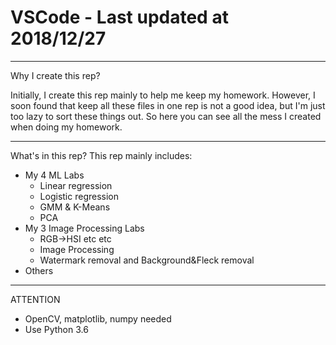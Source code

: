 # VSCode - Last updated at 2018/12/27

---

Why I create this rep?

Initially, I create this rep mainly to help me keep my homework. 
However, I soon found that keep all these files in one rep is not a good idea, but I'm just too lazy to sort these things out.
So here you can see all the mess I created when doing my homework.

---

What's in this rep?
This rep mainly includes:
- My 4 ML Labs
  - Linear regression
  - Logistic regression
  - GMM & K-Means
  - PCA
- My 3 Image Processing Labs
  - RGB->HSI etc etc
  - Image Processing
  - Watermark removal and Background&Fleck removal
- Others

---

ATTENTION
- OpenCV, matplotlib, numpy needed
- Use Python 3.6

